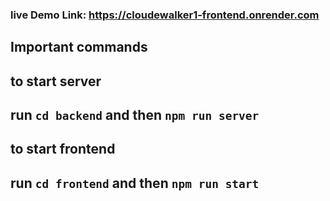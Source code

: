 ### live Demo Link: https://cloudewalker1-frontend.onrender.com

## Important commands

## to start server

## run `cd backend` and then `npm run server`

## to start frontend

## run `cd frontend` and then `npm run start`
